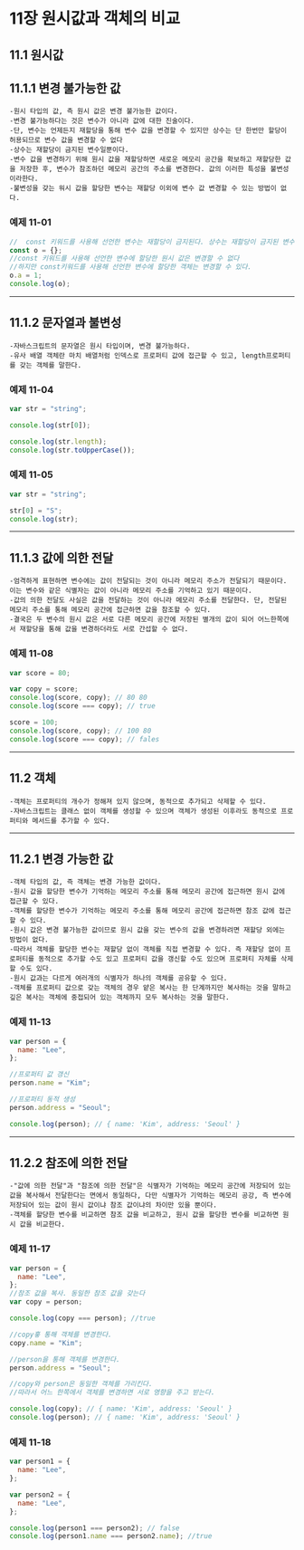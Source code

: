 # 11장 원시값과 객체의 비교

## 11.1 원시값

## 11.1.1 변경 불가능한 값

    -원시 타입의 값, 측 원시 값은 변경 불가능한 값이다.
    -변경 불가능하다는 것은 변수가 아니라 값에 대한 진술이다.
    -단, 변수는 언제든지 재할당을 통해 변수 값을 변경할 수 있지만 상수는 단 한번만 할당이 허용되므로 변수 값을 변경할 수 없다
    -상수는 재할당이 금지된 변수일뿐이다.
    -변수 값을 변경하기 위해 원시 값을 재할당하면 새로운 메모리 공간을 확보하고 재할당한 값을 저장한 후, 변수가 참조하던 메모리 공간의 주소를 변경한다. 값의 이러한 특성을 불변성이라한다.
    -불변성을 갖는 워시 값을 할당한 변수는 재할당 이외에 변수 값 변경할 수 있는 방법이 없다.

### 예제 11-01

```javascript
//  const 키워드를 사용해 선언한 변수는 재할당이 금지된다. 상수는 재할당이 금지된 변수일 뿐이다.
const o = {};
//const 키워드를 사용해 선언한 변수에 할당한 원시 값은 변경할 수 없다
//하지만 const키워드를 사용해 선언한 변수에 할당한 객체는 변경할 수 있다.
o.a = 1;
console.log(o);
```

<!-- Line -->

---

## 11.1.2 문자열과 불변성

    -자바스크립트의 문자열은 원시 타입이며, 변경 불가능하다.
    -유사 배열 객체란 마치 배열처럼 인덱스로 프로퍼티 값에 접근할 수 있고, length프로퍼티를 갖는 객체를 말한다.

### 예제 11-04

```javascript
var str = "string";

console.log(str[0]);

console.log(str.length);
console.log(str.toUpperCase());
```

### 예제 11-05

```javascript
var str = "string";

str[0] = "S";
console.log(str);
```

<!-- Line -->

---

## 11.1.3 값에 의한 전달

    -엄격하게 표현하면 변수에는 값이 전달되는 것이 아니라 메모리 주소가 전달되기 때문이다. 이는 변수와 같은 식별자는 값이 아니라 메모리 주소를 기억하고 있기 때문이다.
    -값의 의한 전달도 사실은 값을 전달하는 것이 아니라 메모리 주소를 전달한다. 단, 전달된 메모리 주소를 통해 메모리 공간에 접근하면 값을 참조할 수 있다.
    -결국은 두 변수의 원시 값은 서로 다른 메모리 공간에 저장된 별개의 값이 되어 어느한쪽에서 재할당을 통해 값을 변경하더라도 서로 간섭할 수 없다.

### 예제 11-08

```javascript
var score = 80;

var copy = score;
console.log(score, copy); // 80 80
console.log(score === copy); // true

score = 100;
console.log(score, copy); // 100 80
console.log(score === copy); // fales
```

<!-- Line -->

---

## 11.2 객체

    -객체는 프로퍼티의 개수가 정해져 있지 않으며, 동적으로 추가되고 삭제할 수 있다.
    -자바스크립트는 클래스 없이 객체를 생성할 수 있으며 객체가 생성된 이후라도 동적으로 프로퍼티와 메서드를 추가할 수 있다.

<!-- Line -->

---

## 11.2.1 변경 가능한 값

    -객체 타입의 값, 즉 객체는 변경 가능한 값이다.
    -원시 값을 할당한 변수가 기억하는 메모리 주소를 통해 메모리 공간에 접근하면 원시 값에 접근할 수 있다.
    -객체를 할당한 변수가 기억하는 메모리 주소를 통해 메모리 공간에 접근하면 참조 값에 접근할 수 있다.
    -원시 값은 변경 불가능한 값이므로 원시 값을 갖는 변수의 값을 변경하려면 재할당 외에는 방법이 없다.
    -따라서 객체를 할당한 변수는 재할당 없이 객체를 직접 변경할 수 있다. 즉 재할당 없이 프로퍼티를 동적으로 추가할 수도 있고 프로퍼티 값을 갱신할 수도 있으며 프로퍼티 자체를 삭제할 수도 있다.
    -원시 값과는 다르게 여러개의 식별자가 하나의 객체를 공유할 수 있다.
    -객체를 프로퍼티 값으로 갖는 객체의 경우 얕은 복사는 한 단계까지만 복사하는 것을 말하고 깊은 복사는 객체에 중접되어 있는 객체까지 모두 복사하는 것을 말한다.

### 예제 11-13

```javascript
var person = {
  name: "Lee",
};

//프로퍼티 값 갱신
person.name = "Kim";

//프로퍼티 동적 생성
person.address = "Seoul";

console.log(person); // { name: 'Kim', address: 'Seoul' }
```

<!-- Line -->

---

## 11.2.2 참조에 의한 전달

    -"값에 의한 전달"과 "참조에 의한 전달"은 식별자가 기억하는 메모리 공간에 저장되어 있는 값을 복사해서 전달한다는 면에서 동일하다, 다만 식별자가 기억하는 메모리 공강, 즉 변수에 저장되어 있는 값이 원시 값이냐 참조 값이냐의 차이만 있을 뿐이다.
    -객체를 할당한 변수를 비교하면 참조 값을 비교하고, 원시 값을 할당한 변수를 비교하면 원시 값을 비교한다.

### 예제 11-17

```javascript
var person = {
  name: "Lee",
};
//참조 값을 복사. 동일한 참조 값을 갖는다
var copy = person;

console.log(copy === person); //true

//copy흫 통해 객체를 변경한다.
copy.name = "Kim";

//person을 통해 객체를 변경한다.
person.address = "Seoul";

//copy와 person은 동일한 객체를 가리킨다.
//따라서 어느 한쪽에서 객체를 변경하면 서로 영향을 주고 받는다.

console.log(copy); // { name: 'Kim', address: 'Seoul' }
console.log(person); // { name: 'Kim', address: 'Seoul' }
```

### 예제 11-18

```javascript
var person1 = {
  name: "Lee",
};

var person2 = {
  name: "Lee",
};

console.log(person1 === person2); // false
console.log(person1.name === person2.name); //true
```
